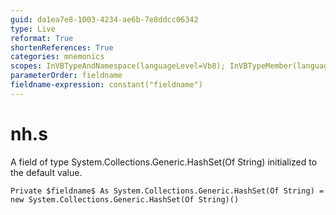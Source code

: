 ```yaml
---
guid: da1ea7e8-1003-4234-ae6b-7e8ddcc06342
type: Live
reformat: True
shortenReferences: True
categories: mnemonics
scopes: InVBTypeAndNamespace(languageLevel=Vb8); InVBTypeMember(languageLevel=Vb8)
parameterOrder: fieldname
fieldname-expression: constant("fieldname")
---
```


# nh.s

A field of type System.Collections.Generic.HashSet(Of String) initialized to the default value.

```
Private $fieldname$ As System.Collections.Generic.HashSet(Of String) = new System.Collections.Generic.HashSet(Of String)()
```
